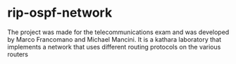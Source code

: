 # rip-ospf-network
The project was made for the telecommunications exam and was developed by Marco Francomano and Michael Mancini.
It is a kathara laboratory that implements a network that uses different routing protocols on the various routers
